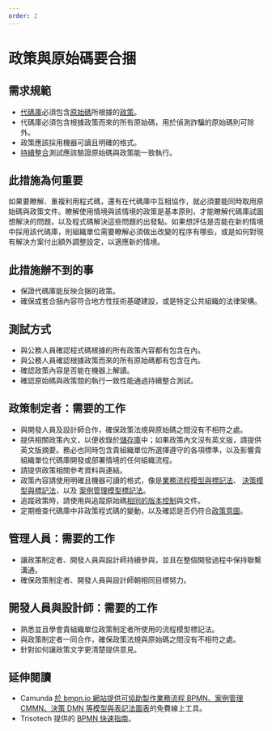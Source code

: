 ```yaml
---
order: 2
---
```

# 政策與原始碼要合捆

<!-- SPDX-License-Identifier: CC0-1.0 -->
<!-- written in 2019 - 2022 by The Foundation for Public Code <info@publiccode.net> -->

## 需求規範

* [代碼庫](../glossary.md#codebase)必須包含[原始碼](../glossary.md#code)所根據的[政策](../glossary.md#policy)。
* 代碼庫必須包含根據政策而來的所有原始碼，用於偵測詐騙的原始碼則可除外。
* 政策應該採用機器可讀且明確的格式。
* [持續整合](../glossary.md#continuous-integration)測試應該驗證原始碼與政策能一致執行。

## 此措施為何重要

如果要瞭解、重複利用程式碼，還有在代碼庫中互相協作，就必須要能同時取用原始碼與政策文件。瞭解使用情境與該情境的政策是基本原則，才能瞭解代碼庫試圖想解決的問題，以及程式碼解決這些問題的出發點。如果想評估是否能在新的情境中採用該代碼庫，則組織單位需要瞭解必須做出改變的程序有哪些，或是如何對現有解決方案付出額外調整設定，以適應新的情境。

## 此措施辦不到的事

* 保證代碼庫能反映合捆的政策。
* 確保成套合捆內容符合地方性技術基礎建設，或是特定公共組織的法律架構。

## 測試方式

* 與公務人員確認程式碼根據的所有政策內容都有包含在內。
* 與公務人員確認根據政策而來的所有原始碼都有包含在內。
* 確認政策內容是否能在機器上解讀。
* 確認原始碼與政策間的執行一致性能通過持續整合測試。

## 政策制定者：需要的工作

* 與開發人員及設計師合作，確保政策法規與原始碼之間沒有不相符之處。
* 提供相關政策內文，以便收錄於[儲存庫](../glossary.md#repository)中；如果政策內文沒有英文版，請提供英文版摘要。務必也同時包含貴組織單位所選擇遵守的各項標準，以及影響貴組織單位代碼庫開發或部署情境的任何組織流程。
* 請提供政策相關參考資料與連結。
* 政策內容請使用明確且機器可讀的格式，像是[業務流程模型與標記法](https://en.wikipedia.org/wiki/Business_Process_Model_and_Notation)、
[決策模型與標記法](https://en.wikipedia.org/wiki/Decision_Model_and_Notation)，以及
[案例管理模型標記法](https://en.wikipedia.org/wiki/CMMN)。
* 追蹤政策時，請使用與追蹤原始碼[相同的版本控制](version-control-and-history.md)與文件。
* 定期檢查代碼庫中非政策程式碼的變動，以及確認是否仍符合[政策意圖](document-objectives.md)。

## 管理人員：需要的工作

* 讓政策制定者、開發人員與設計師持續參與，並且在整個開發過程中保持聯繫溝通。
* 確保政策制定者、開發人員與設計師朝相同目標努力。

## 開發人員與設計師：需要的工作

* 熟悉並且學會貴組織單位政策制定者所使用的流程模型標記法。
* 與政策制定者一同合作，確保政策法規與原始碼之間沒有不相符之處。
* 針對如何讓政策文字更清楚提供意見。

## 延伸閱讀

* Camunda [於 bmpn.io 網站提供可協助製作業務流程 BPMN、案例管理 CMMN、決策 DMN 等模型與表記法圖表](https://bpmn.io/)的免費線上工具。
* Trisotech 提供的 [BPMN 快速指南](https://www.bpmnquickguide.com/view-bpmn-quick-guide/)。
